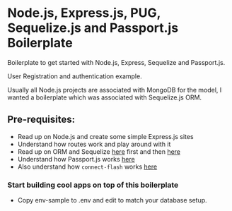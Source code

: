 # Node.js, Express.js, PUG, Sequelize.js and Passport.js Boilerplate

Boilerplate to get started with Node.js, Express, Sequelize and Passport.js.

User Registration and authentication example.

Usually all Node.js projects are associated with MongoDB for the model, I wanted a boilerplate which was associated with Sequelize.js ORM.

## Pre-requisites:
* Read up on Node.js and create some simple Express.js sites
* Understand how routes work and play around with it
* Read up on ORM and Sequelize [here](http://sequelizejs.com/articles/getting-started) first and then [here](http://sequelizejs.com/articles/express)
* Understand how Passport.js works [here](http://toon.io/understanding-passportjs-authentication-flow/)
* Also understand how `connect-flash` works [here](https://gist.github.com/tpblanke/11061808)

### Start building cool apps on top of this boilerplate

* Copy env-sample to .env and edit to match your database setup.
